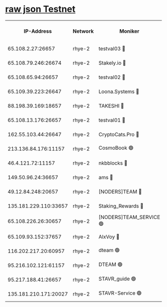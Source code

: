 
[raw json Testnet](https://rpc-check.quickt.stavr.tech/quickt/rpc-quickt-result.json)
=


<table><tr><th>IP-Address</th><th>Network</th><th>Moniker</th><th>Latest Block Height</th><th>Earliest Block Height</th><th>Catching Up</th><th>Tx Index</th><th>Voting Power</th><th>Scan Time</th></tr><tr><td>65.108.2.27:26657</td><td>rhye-2</td><td>testval03 🔴</td><td>1052499</td><td>1</td><td>False</td><td>on</td><td>11002050</td><td>2024-03-01T14:29:30.538086983UTC</td></tr><tr><td>65.108.79.246:26674</td><td>rhye-2</td><td>Stakely.io 🔴</td><td>1052499</td><td>1</td><td>False</td><td>on</td><td>10010</td><td>2024-03-01T14:29:32.878657025UTC</td></tr><tr><td>65.108.65.94:26657</td><td>rhye-2</td><td>testval02 🔴</td><td>1052499</td><td>1</td><td>False</td><td>on</td><td>11002050</td><td>2024-03-01T14:29:35.531550248UTC</td></tr><tr><td>65.109.39.223:26647</td><td>rhye-2</td><td>Loona.Systems 🔴</td><td>1052500</td><td>1</td><td>False</td><td>off</td><td>86949</td><td>2024-03-01T14:29:36.075301820UTC</td></tr><tr><td>88.198.39.169:18657</td><td>rhye-2</td><td>TAKESHI 🔴</td><td>1052500</td><td>1</td><td>False</td><td>off</td><td>40542</td><td>2024-03-01T14:29:36.628745037UTC</td></tr><tr><td>65.108.13.176:26657</td><td>rhye-2</td><td>testval01 🔴</td><td>1052500</td><td>1</td><td>False</td><td>on</td><td>13082010</td><td>2024-03-01T14:29:37.604556334UTC</td></tr><tr><td>162.55.103.44:26647</td><td>rhye-2</td><td>CryptoCats.Pro 🔴</td><td>1052506</td><td>1</td><td>False</td><td>off</td><td>9999</td><td>2024-03-01T14:30:09.649236303UTC</td></tr><tr><td>213.136.84.176:11157</td><td>rhye-2</td><td>CosmoBook 🟢</td><td>1052505</td><td>65301</td><td>False</td><td>off</td><td>0</td><td>2024-03-01T14:30:03.297319847UTC</td></tr><tr><td>46.4.121.72:11157</td><td>rhye-2</td><td>nkbblocks 🔴</td><td>1052497</td><td>70101</td><td>False</td><td>off</td><td>81084</td><td>2024-03-01T14:29:23.684538631UTC</td></tr><tr><td>149.50.96.24:36657</td><td>rhye-2</td><td>ams 🔴</td><td>1052503</td><td>133501</td><td>False</td><td>on</td><td>10732</td><td>2024-03-01T14:29:52.796087892UTC</td></tr><tr><td>49.12.84.248:20657</td><td>rhye-2</td><td>[NODERS]TEAM 🔴</td><td>1052502</td><td>146001</td><td>False</td><td>on</td><td>59690</td><td>2024-03-01T14:29:50.346833037UTC</td></tr><tr><td>135.181.229.110:33657</td><td>rhye-2</td><td>Staking_Rewards 🔴</td><td>1052500</td><td>149101</td><td>False</td><td>on</td><td>9900</td><td>2024-03-01T14:29:36.396968261UTC</td></tr><tr><td>65.108.226.26:30657</td><td>rhye-2</td><td>[NODERS]TEAM_SERVICE 🟢</td><td>1052500</td><td>241501</td><td>False</td><td>on</td><td>0</td><td>2024-03-01T14:29:37.260108458UTC</td></tr><tr><td>65.109.93.152:37657</td><td>rhye-2</td><td>AlxVoy 🔴</td><td>1052498</td><td>315173</td><td>False</td><td>on</td><td>150351</td><td>2024-03-01T14:29:28.172258908UTC</td></tr><tr><td>116.202.217.20:60957</td><td>rhye-2</td><td>dteam 🟢</td><td>1052500</td><td>421794</td><td>False</td><td>on</td><td>0</td><td>2024-03-01T14:29:35.754195648UTC</td></tr><tr><td>95.216.102.121:61157</td><td>rhye-2</td><td>DTEAM 🟢</td><td>946425</td><td>945401</td><td>False</td><td>on</td><td>0</td><td>2024-03-01T14:29:33.198582070UTC</td></tr><tr><td>95.217.188.41:26657</td><td>rhye-2</td><td>STAVR_guide 🟢</td><td>1052500</td><td>1020001</td><td>False</td><td>on</td><td>0</td><td>2024-03-01T14:29:36.932959271UTC</td></tr><tr><td>135.181.210.171:20027</td><td>rhye-2</td><td>STAVR-Service 🟢</td><td>1052502</td><td>1050001</td><td>False</td><td>on</td><td>0</td><td>2024-03-01T14:29:48.068405851UTC</td></tr></table>
